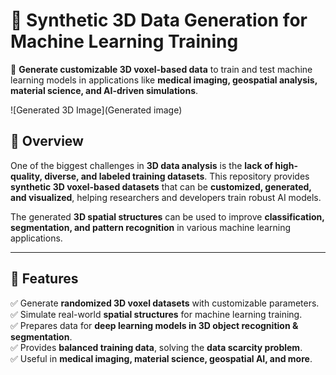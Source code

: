# 🧩 Synthetic 3D Data Generation for Machine Learning Training

📌 **Generate customizable 3D voxel-based data** to train and test machine learning models in applications like **medical imaging, geospatial analysis, material science, and AI-driven simulations**.

![Generated 3D Image](Generated image)

## 📌 Overview
One of the biggest challenges in **3D data analysis** is the **lack of high-quality, diverse, and labeled training datasets**. This repository provides **synthetic 3D voxel-based datasets** that can be **customized, generated, and visualized**, helping researchers and developers train robust AI models.

The generated **3D spatial structures** can be used to improve **classification, segmentation, and pattern recognition** in various machine learning applications.

---

## 🚀 Features
✅ Generate **randomized 3D voxel datasets** with customizable parameters.  
✅ Simulate real-world **spatial structures** for machine learning training.  
✅ Prepares data for **deep learning models in 3D object recognition & segmentation**.  
✅ Provides **balanced training data**, solving the **data scarcity problem**.  
✅ Useful in **medical imaging, material science, geospatial AI, and more**.  
